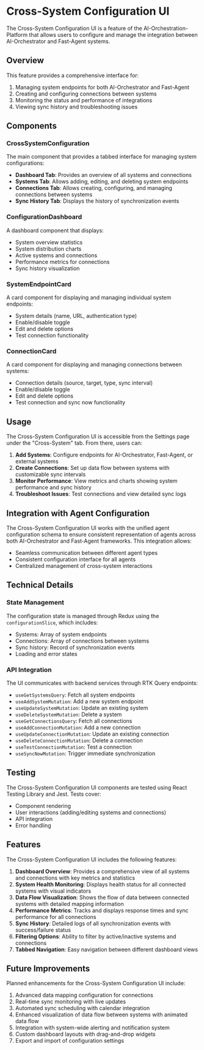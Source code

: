 # Cross-System Configuration UI

The Cross-System Configuration UI is a feature of the AI-Orchestration-Platform that allows users to configure and manage the integration between AI-Orchestrator and Fast-Agent systems.

## Overview

This feature provides a comprehensive interface for:

1. Managing system endpoints for both AI-Orchestrator and Fast-Agent
2. Creating and configuring connections between systems
3. Monitoring the status and performance of integrations
4. Viewing sync history and troubleshooting issues

## Components

### CrossSystemConfiguration

The main component that provides a tabbed interface for managing system configurations:

- **Dashboard Tab**: Provides an overview of all systems and connections
- **Systems Tab**: Allows adding, editing, and deleting system endpoints
- **Connections Tab**: Allows creating, configuring, and managing connections between systems
- **Sync History Tab**: Displays the history of synchronization events

### ConfigurationDashboard

A dashboard component that displays:

- System overview statistics
- System distribution charts
- Active systems and connections
- Performance metrics for connections
- Sync history visualization

### SystemEndpointCard

A card component for displaying and managing individual system endpoints:

- System details (name, URL, authentication type)
- Enable/disable toggle
- Edit and delete options
- Test connection functionality

### ConnectionCard

A card component for displaying and managing connections between systems:

- Connection details (source, target, type, sync interval)
- Enable/disable toggle
- Edit and delete options
- Test connection and sync now functionality

## Usage

The Cross-System Configuration UI is accessible from the Settings page under the "Cross-System" tab. From there, users can:

1. **Add Systems**: Configure endpoints for AI-Orchestrator, Fast-Agent, or external systems
2. **Create Connections**: Set up data flow between systems with customizable sync intervals
3. **Monitor Performance**: View metrics and charts showing system performance and sync history
4. **Troubleshoot Issues**: Test connections and view detailed sync logs

## Integration with Agent Configuration

The Cross-System Configuration UI works with the unified agent configuration schema to ensure consistent representation of agents across both AI-Orchestrator and Fast-Agent frameworks. This integration allows:

- Seamless communication between different agent types
- Consistent configuration interface for all agents
- Centralized management of cross-system interactions

## Technical Details

### State Management

The configuration state is managed through Redux using the `configurationSlice`, which includes:

- Systems: Array of system endpoints
- Connections: Array of connections between systems
- Sync history: Record of synchronization events
- Loading and error states

### API Integration

The UI communicates with backend services through RTK Query endpoints:

- `useGetSystemsQuery`: Fetch all system endpoints
- `useAddSystemMutation`: Add a new system endpoint
- `useUpdateSystemMutation`: Update an existing system
- `useDeleteSystemMutation`: Delete a system
- `useGetConnectionsQuery`: Fetch all connections
- `useAddConnectionMutation`: Add a new connection
- `useUpdateConnectionMutation`: Update an existing connection
- `useDeleteConnectionMutation`: Delete a connection
- `useTestConnectionMutation`: Test a connection
- `useSyncNowMutation`: Trigger immediate synchronization

## Testing

The Cross-System Configuration UI components are tested using React Testing Library and Jest. Tests cover:

- Component rendering
- User interactions (adding/editing systems and connections)
- API integration
- Error handling

## Features

The Cross-System Configuration UI includes the following features:

1. **Dashboard Overview**: Provides a comprehensive view of all systems and connections with key metrics and statistics
2. **System Health Monitoring**: Displays health status for all connected systems with visual indicators
3. **Data Flow Visualization**: Shows the flow of data between connected systems with detailed mapping information
4. **Performance Metrics**: Tracks and displays response times and sync performance for all connections
5. **Sync History**: Detailed logs of all synchronization events with success/failure status
6. **Filtering Options**: Ability to filter by active/inactive systems and connections
7. **Tabbed Navigation**: Easy navigation between different dashboard views

## Future Improvements

Planned enhancements for the Cross-System Configuration UI include:

1. Advanced data mapping configuration for connections
2. Real-time sync monitoring with live updates
3. Automated sync scheduling with calendar integration
4. Enhanced visualization of data flow between systems with animated data flow
5. Integration with system-wide alerting and notification system
6. Custom dashboard layouts with drag-and-drop widgets
7. Export and import of configuration settings
